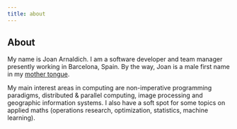 ```yaml
---
title: about
---
```


About
-----

My name is Joan Arnaldich. I am a software developer and team manager
presently working in Barcelona, Spain. By the way, Joan is a male
first name in my [mother tongue](http://en.wikipedia.org/wiki/Catalan_language).

My main interest areas in computing are non-imperative programming
paradigms, distributed & parallel computing, image processing and
geographic information systems. I also have a soft spot for some
topics on applied maths (operations research, optimization,
statistics, machine learning).
